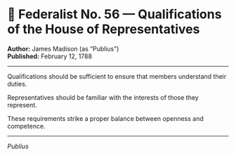 # 📜 Federalist No. 56 — Qualifications of the House of Representatives

**Author:** James Madison (as “Publius”)  
**Published:** February 12, 1788

---

Qualifications should be sufficient to ensure that members understand their duties.

Representatives should be familiar with the interests of those they represent.

These requirements strike a proper balance between openness and competence.

---

*Publius*
